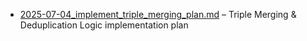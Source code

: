 - [2025-07-04_implement_triple_merging_plan.md](2025-07-04_implement_triple_merging_plan.md) – Triple Merging & Deduplication Logic implementation plan